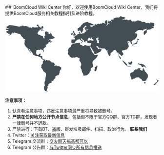 #＃ BoomCloud Wiki Center
你好，欢迎使用BoomCloud Wiki Center，我们将提供BoomCloud服务相关教程指引及进阶教程。
![](/assets/map.svg)

**注意事项：**
1. 认真看注意事项，违反注意事项最严重将导致被删号。
2. **严禁在任何地方公开节点信息**，包括但不限于官方QQ群、官方TG群，发现者一律删号并不退款。
3. 严禁进行：下载BT、盗版、群发垃圾邮件、扫描、政治行为。
**联系我们**
1. Twitter：[关注获取最新信息](https://twitter.com/BoomCloud_)
2. Telegram 交流群：[交友聊天搞基都可以](https://t.me/boomcloud)
3. Telegram 公告群：[与Twitter同步所有信息推送](https://t.me/boomNotice)


